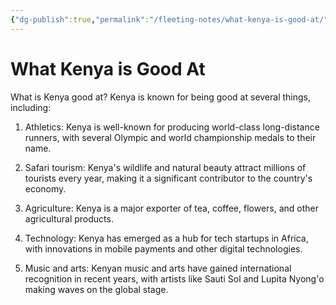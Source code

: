 ```yaml
---
{"dg-publish":true,"permalink":"/fleeting-notes/what-kenya-is-good-at/","noteIcon":"2"}
---
```


# What Kenya is Good At

What is Kenya good at? Kenya is known for being good at several things, including:

1. Athletics: Kenya is well-known for producing world-class long-distance runners, with several Olympic and world championship medals to their name.

2. Safari tourism: Kenya's wildlife and natural beauty attract millions of tourists every year, making it a significant contributor to the country's economy.

3. Agriculture: Kenya is a major exporter of tea, coffee, flowers, and other agricultural products.

4. Technology: Kenya has emerged as a hub for tech startups in Africa, with innovations in mobile payments and other digital technologies.

5. Music and arts: Kenyan music and arts have gained international recognition in recent years, with artists like Sauti Sol and Lupita Nyong'o making waves on the global stage. 